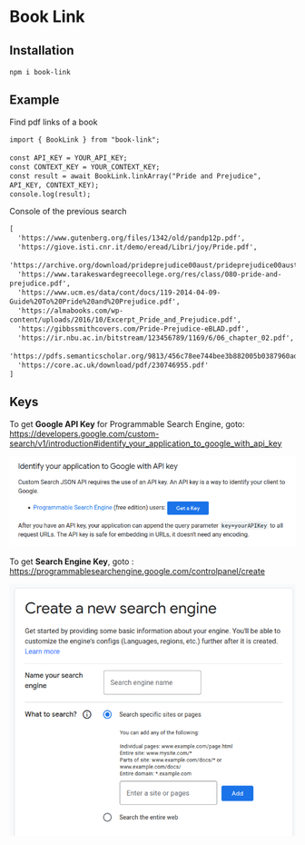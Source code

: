 # Book Link

## Installation

```
npm i book-link
```

## Example

Find pdf links of a book

```
import { BookLink } from "book-link";

const API_KEY = YOUR_API_KEY;
const CONTEXT_KEY = YOUR_CONTEXT_KEY;
const result = await BookLink.linkArray("Pride and Prejudice", API_KEY, CONTEXT_KEY);
console.log(result);
```

Console of the previous search

```
[
  'https://www.gutenberg.org/files/1342/old/pandp12p.pdf',
  'https://giove.isti.cnr.it/demo/eread/Libri/joy/Pride.pdf',
  'https://archive.org/download/prideprejudice00aust/prideprejudice00aust.pdf',
  'https://www.tarakeswardegreecollege.org/res/class/080-pride-and-prejudice.pdf',
  'https://www.ucm.es/data/cont/docs/119-2014-04-09-Guide%20To%20Pride%20and%20Prejudice.pdf',
  'https://almabooks.com/wp-content/uploads/2016/10/Excerpt_Pride_and_Prejudice.pdf',
  'https://gibbssmithcovers.com/Pride-Prejudice-eBLAD.pdf',
  'https://ir.nbu.ac.in/bitstream/123456789/1169/6/06_chapter_02.pdf',
  'https://pdfs.semanticscholar.org/9813/456c78ee744bee3b882005b0387960ad7769.pdf',
  'https://core.ac.uk/download/pdf/230746955.pdf'
]
```

## Keys

To get **Google API Key** for Programmable Search Engine,
goto: https://developers.google.com/custom-search/v1/introduction#identify_your_application_to_google_with_api_key

![image](images/image.png)

To get **Search Engine Key**,
goto : https://programmablesearchengine.google.com/controlpanel/create

![images](images/pic.png)
